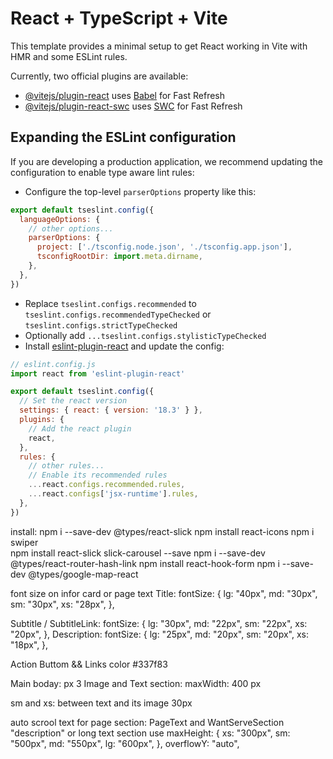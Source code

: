# React + TypeScript + Vite

This template provides a minimal setup to get React working in Vite with HMR and some ESLint rules.

Currently, two official plugins are available:

- [@vitejs/plugin-react](https://github.com/vitejs/vite-plugin-react/blob/main/packages/plugin-react/README.md) uses [Babel](https://babeljs.io/) for Fast Refresh
- [@vitejs/plugin-react-swc](https://github.com/vitejs/vite-plugin-react-swc) uses [SWC](https://swc.rs/) for Fast Refresh

## Expanding the ESLint configuration

If you are developing a production application, we recommend updating the configuration to enable type aware lint rules:

- Configure the top-level `parserOptions` property like this:

```js
export default tseslint.config({
  languageOptions: {
    // other options...
    parserOptions: {
      project: ['./tsconfig.node.json', './tsconfig.app.json'],
      tsconfigRootDir: import.meta.dirname,
    },
  },
})
```

- Replace `tseslint.configs.recommended` to `tseslint.configs.recommendedTypeChecked` or `tseslint.configs.strictTypeChecked`
- Optionally add `...tseslint.configs.stylisticTypeChecked`
- Install [eslint-plugin-react](https://github.com/jsx-eslint/eslint-plugin-react) and update the config:

```js
// eslint.config.js
import react from 'eslint-plugin-react'

export default tseslint.config({
  // Set the react version
  settings: { react: { version: '18.3' } },
  plugins: {
    // Add the react plugin
    react,
  },
  rules: {
    // other rules...
    // Enable its recommended rules
    ...react.configs.recommended.rules,
    ...react.configs['jsx-runtime'].rules,
  },
})
```

install:
npm i --save-dev @types/react-slick
npm install react-icons
 npm i swiper                   
  npm install react-slick slick-carousel --save
  npm i --save-dev @types/react-router-hash-link
npm install react-hook-form
npm i --save-dev @types/google-map-react




font size on infor card or page text 
Title:
 fontSize: {
              lg: "40px",
              md: "30px",
              sm: "30px",
              xs: "28px",
            },
 
Subtitle / SubtitleLink:
 fontSize: {
              lg: "30px",
              md: "22px",
              sm: "22px",
              xs: "20px",
            },
Description:
 fontSize: {
            lg: "25px",
            md: "20px",
            sm: "20px",
            xs: "18px",
          },


Action Buttom && Links color
#337f83

Main boday: px 3
Image and Text section: maxWidth: 400 px


sm and xs: between text and its image 
30px

auto scrool text for page section: PageText and WantServeSection "description" or long text section use 
     maxHeight: {
            xs: "300px",
            sm: "500px",
            md: "550px",
            lg: "600px",
          },
          overflowY: "auto",
